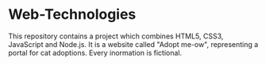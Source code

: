 # Web-Technologies

This repository contains a project which combines HTML5, CSS3, JavaScript and Node.js. It is a website called "Adopt me-ow", representing a portal for cat adoptions. Every inormation is fictional.

